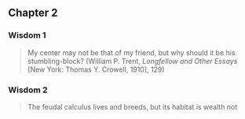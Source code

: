 <!--
Copyright (c) 2024 Eikloof
SPDX-License-Identifier: BSD-2-Clause-Patent
-->
## Chapter 2

### Wisdom 1

> My center may not be that of my friend, but why should it be his stumbling-block? (William P. Trent, *Longfellow and Other Essays* [New York: Thomas Y. Crowell, 1910], 129)

### Wisdom 2

> The feudal calculus lives and breeds, but its habitat is wealth not
